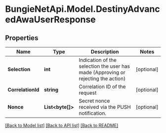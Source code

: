 
# BungieNetApi.Model.DestinyAdvancedAwaUserResponse

## Properties

Name | Type | Description | Notes
------------ | ------------- | ------------- | -------------
**Selection** | **int** | Indication of the selection the user has made (Approving or rejecting the action) | [optional] 
**CorrelationId** | **string** | Correlation ID of the request | [optional] 
**Nonce** | **List&lt;byte[]&gt;** | Secret nonce received via the PUSH notification. | [optional] 

[[Back to Model list]](../README.md#documentation-for-models)
[[Back to API list]](../README.md#documentation-for-api-endpoints)
[[Back to README]](../README.md)

